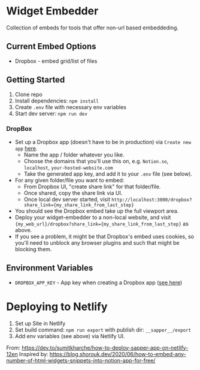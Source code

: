 # Widget Embedder

Collection of embeds for tools that offer non-url based embeddeding.

## Current Embed Options

* Dropbox - embed grid/list of files

## Getting Started

1. Clone repo
2. Install dependencies: `npm install`
3. Create `.env` file with necessary env variables
4. Start dev server: `npm run dev`

### DropBox

* Set up a Dropbox app (doesn't have to be in production) via `Create new app` [here](https://www.dropbox.com/developers/embedder).
    * Name the app / folder whatever you like.
    * Choose the domains that you'll use this on, e.g. `Notion.so`, `localhost`, `your-hosted-website.com`
    * Take the generated app key, and add it to your `.env` file (see below).
* For any given folder/file you want to embed:
    * From Dropbox UI, "create share link" for that folder/file.
    * Once shared, copy the share link via UI.
    * Once local dev server started, visit `http://localhost:3000/dropbox?share_link={my_share_link_from_last_step}`
* You should see the Dropbox embed take up the full viewport area.
* Deploy your widget-embedder to a non-local website, and visit `{my_web_url}/dropbox?share_link={my_share_link_from_last_step}` as above.
* If you see a problem, it might be that Dropbox's embed uses cookies, so you'll need to unblock any browser plugins and such that might be blocking them.

## Environment Variables

* `DROPBOX_APP_KEY` - App key when creating a Dropbox app ([see here](https://www.dropbox.com/developers/embedder))

# Deploying to Netlify

1. Set up Site in Netlify
2. Set build command: `npm run export` with publish dir: `__sapper__/export`
3. Add env variables (see above) via Netlify UI.

From: https://dev.to/sumitkharche/how-to-deploy-sapper-app-on-netlify-12en
Inspired by: https://blog.shorouk.dev/2020/06/how-to-embed-any-number-of-html-widgets-snippets-into-notion-app-for-free/